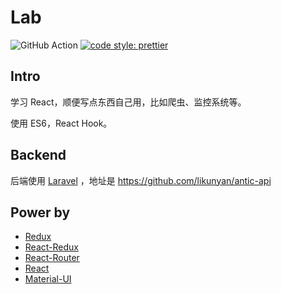 # Lab

![GitHub Action](https://github.com/likunyan/antic/workflows/React/badge.svg)
[![code style: prettier](https://img.shields.io/badge/code_style-prettier-ff69b4.svg?style=flat-square)](https://github.com/prettier/prettier)

## Intro

学习 React，顺便写点东西自己用，比如爬虫、监控系统等。

使用 ES6，React Hook。

## Backend

后端使用 [Laravel](https://learnku.com/laravel) ，地址是 https://github.com/likunyan/antic-api

## Power by
- [Redux](https://cn.redux.js.org/)
- [React-Redux](https://www.redux.org.cn/)
- [React-Router](https://reacttraining.com/react-router/)
- [React](https://zh-hans.reactjs.org/)
- [Material-UI](https://material-ui.com/zh/)

